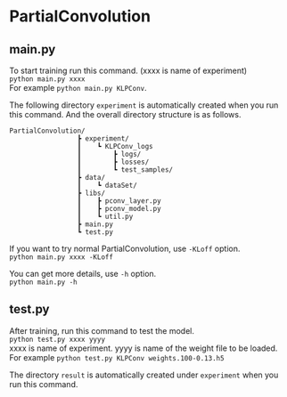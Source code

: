 # PartialConvolution

## main.py  
To start training run this command. (xxxx is name of experiment)  
`python main.py xxxx`  
For example `python main.py KLPConv`.  
  
The following directory `experiment` is automatically created when you run this command.
And the overall directory structure is as follows.
```
PartialConvolution/
                 ┣ experiment/
                 ┃    ┗ KLPConv_logs
                 ┃        ┣ logs/
                 ┃        ┣ losses/
                 ┃        ┗ test_samples/
                 ┣ data/
                 ┃    ┗ dataSet/
                 ┣ libs/
                 ┃    ┣ pconv_layer.py
                 ┃    ┣ pconv_model.py
                 ┃    ┗ util.py
                 ┣ main.py
                 ┗ test.py
```
  
If you want to try normal PartialConvolution, use `-KLoff` option.  
`python main.py xxxx -KLoff`  
  
You can get more details, use `-h` option.   
`python main.py -h`  
  
  
## test.py  
After training, run this command to test the model.  
`python test.py xxxx yyyy`  
xxxx is name of experiment. yyyy is name of the weight file to be loaded.  
For example
`python test.py KLPConv weights.100-0.13.h5`
  
The directory `result` is automatically created under `experiment` when you run this command.
  
